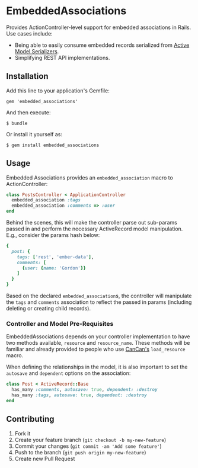 # EmbeddedAssociations

Provides ActionController-level support for embedded associations in Rails. Use cases include:

* Being able to easily consume embedded records serialized from [Active Model Serializers](https://github.com/rails-api/active_model_serializers).
* Simplifying REST API implementations.

## Installation

Add this line to your application's Gemfile:

    gem 'embedded_associations'

And then execute:

    $ bundle

Or install it yourself as:

    $ gem install embedded_associations

## Usage

Embedded Associations provides an `embedded_association` macro to ActionController:

```ruby
class PostsController < ApplicationController
  embedded_association :tags
  embedded_association :comments => :user
end
```

Behind the scenes, this will make the controller parse out sub-params passed in and perform the necessary ActiveRecord model manipulation. E.g., consider the params hash below:

```ruby
{
  post: {
    tags: ['rest', 'ember-data'],
    comments: [
      {user: {name: 'Gordon'}}
    ]
  }
}
```

Based on the declared `embedded_association`s, the controller will manipulate the `tags` and `comments` association to reflect the passed in params (including deleting or creating child records).

### Controller and Model Pre-Requisites

EmbeddedAssociations depends on your controller implementation to have two methods available, `resource` and `resource_name`. These methods will be familiar and already provided to people who use [CanCan's](https://github.com/ryanb/cancan) `load_resource` macro.

When defining the relationships in the model, it is also important to set the `autosave` and `dependent` options on the association:

```ruby
class Post < ActiveRecord::Base
  has_many :comments, autosave: true, dependent: :destroy
  has_many :tags, autosave: true, dependent: :destroy
end
```

## Contributing

1. Fork it
2. Create your feature branch (`git checkout -b my-new-feature`)
3. Commit your changes (`git commit -am 'Add some feature'`)
4. Push to the branch (`git push origin my-new-feature`)
5. Create new Pull Request
